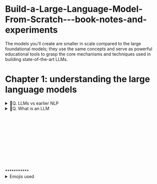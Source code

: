 # Build-a-Large-Language-Model-From-Scratch---book-notes-and-experiments
The models you’ll create are smaller in scale compared to the large foundational models; they use the same concepts and serve as powerful educational tools to grasp the core mechanisms and techniques used in building state-of-the-art LLMs.


# Chapter 1: understanding the large language models
<details>
<summary>🎯Q. LLMs vs earlier NLP </summary>

- An LLM is a specific type of model within the broader field of NLP.

- LLMs are transformer-based deep models trained on massive text corpora that deliver broad, context-aware language abilities far beyond earlier task-specific or rule-based NLP systems — though “understand” here means producing coherent, contextually relevant text, not human-level consciousness.

- Large language models (LLMs), built on deep neural networks and powered by the transformer architecture, represent a major shift in natural language processing (NLP). Unlike earlier NLP approaches, which relied on handcrafted rules or simpler models tailored to narrow tasks like spam detection or translation, LLMs are trained on vast amounts of text data.

- While earlier NLP models excelled at categorization and pattern recognition, they struggled with complex understanding and generation. LLMs, by contrast, demonstrate remarkable versatility, though their “understanding” refers to producing text that appears meaningful and relevant.
⭐This paradigm shift—driven by transformers and massive datasets—has fundamentally transformed NLP into a far more capable and flexible field.⭐
</details>


<details>
<summary>🎯Q. What is an LLM </summary>

- An LLM is a neural network designed to understand, generate, and respond to human-like text.
- Models like this often have
tens or even hundreds of billions of parameters, which are the adjustable weights in
the network that are optimized during training to predict the next word in a sequence.
- The “large” in “large language model” refers to both the model’s size in terms of parameters and the immense dataset on which it’s trained.
- Think of `parameters` as the number of knobs you can turn to adjust the model's behavior, and training data is like the vast library of books and articles the model reads to learn language patterns. 

- LLMs utilize an architecture called the `transformer`, which allows them to pay selective attention to different parts of the input when making predictions, making them
especially adept at handling the nuances and complexities of human language.

- ⭐⭐Machine learning⭐ and ⭐deep learning⭐ are fields aimed at implementing algorithms that enable computers
to learn from data and perform tasks that typically require human intelligence.⭐

- traditional machine learning requires a manual feature engineering step, where domain experts identify and extract relevant features from the data to train models. In contrast, deep learning models automatically learn hierarchical feature representations from raw data through multiple deep layers, eliminating the need for manual feature engineering.

![alt text](image.png)
</details>


<br>
<br>
<br>
<br>
<br>
<br>
<br>
<br>
<br>
<br>
<br>
***********
<details>
<summary>Emojis used</summary>
⭐ - For important points
🔥 - For hot/important exam topics
💡 - For key concepts/tips
⚠️ - For warnings/common mistake
🎯 - For exam targets/focus areas/ question 
🚀 - For advanced topics .
🚫 - For indicating something that cannot be used or a concerning point
</summary>
</details>